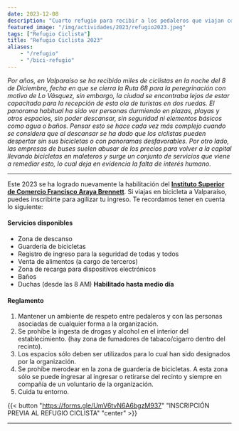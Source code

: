 ```yaml
---
date: 2023-12-08
description: "Cuarto refugio para recibir a los pedaleros que viajan con motivo del cierre de la Ruta 68 por la peregrinación de Lo Vásquez en esta nueva versión."
featured_image: "/img/actividades/2023/refugio2023.jpeg"
tags: ["Refugio Ciclista"]
title: "Refugio Ciclista 2023"
aliases:
    - "/refugio"
    - "/bici-refugio"
---
```


_Por años, en Valparaíso se ha recibido miles de ciclistas en la noche del 8 de Diciembre, fecha en que se cierra la Ruta 68 para la peregrinación con motivo de Lo Vásquez, sin embargo, la ciudad se encontraba lejos de estar capacitada para la recepción de esta ola de turistas en dos ruedas. El panorama habitual ha sido ver personas durmiendo en plazas, playas y otros espacios, sin poder descansar, sin seguridad ni elementos básicos como agua o baños. Pensar esto se hace cada vez más complejo cuando se considera que al descansar se ha dado que los ciclistas pueden despertar sin sus bicicletas o con panoramas desfavorables. Por otro lado, las empresas de buses suelen abusar de los precios para volver a la capital llevando bicicletas en maleteros y surge un conjunto de servicios que viene a remediar esto, lo cual deja en evidencia la falta de interés humano._
_____

Este 2023 se ha logrado nuevamente la habilitación del [**Instituto Superior de Comercio Francisco Araya Brennett**](https://maps.app.goo.gl/KJzHqVoCv2TMQaZP7). Si viajas en bicicleta a Valparaíso, puedes inscribirte para agilizar tu ingreso. Te recordamos tener en cuenta lo siguiente:

#### **Servicios disponibles**

- Zona de descanso
- Guardería de bicicletas
- Registro de ingreso para la seguridad de todas y todos
- Venta de alimentos (a cargo de terceros)
- Zona de recarga para dispositivos electrónicos
- Baños
- Duchas (desde las 8 AM)
**Habilitado hasta medio día**

#### **Reglamento**

1. Mantener un ambiente de respeto entre pedaleros y con las personas asociadas de cualquier forma a la organización.
2. Se prohíbe la ingesta de drogas y alcohol en el interior del establecimiento. (hay zona de fumadores de tabaco/cigarro dentro del recinto).
3. Los espacios sólo deben ser utilizados para lo cual han sido designados por la organización.
4. Se prohíbe merodear en la zona de guardería de bicicletas. A esta zona sólo se puede ingresar al ingresar o retirarse del recinto y siempre en compañía de un voluntario de la organización.
5. Cuida tu entorno.

{{< button "https://forms.gle/UmV6tvN6A6bgzM937" "INSCRIPCIÓN PREVIA AL REFUGIO CICLISTA" "center" >}}

____

